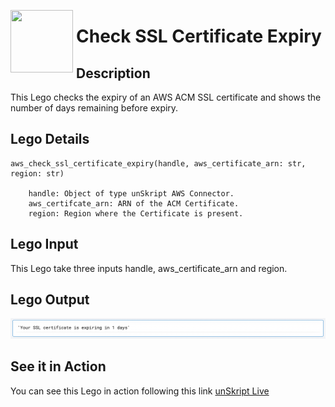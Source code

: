 [<img align="left" src="https://unskript.com/assets/favicon.png" width="100" height="100" style="padding-right: 5px">](https://unskript.com/assets/favicon.png) 
<h1>Check SSL Certificate Expiry</h1>

## Description
This Lego checks the expiry of an AWS ACM SSL certificate and shows the number of days remaining before expiry.


## Lego Details

    aws_check_ssl_certificate_expiry(handle, aws_certificate_arn: str, region: str)

        handle: Object of type unSkript AWS Connector.
        aws_certifcate_arn: ARN of the ACM Certificate.
        region: Region where the Certificate is present.

## Lego Input
This Lego take three inputs handle, aws_certificate_arn and region.

## Lego Output
<img src="./1.png">


## See it in Action

You can see this Lego in action following this link [unSkript Live](https://unskript.com)